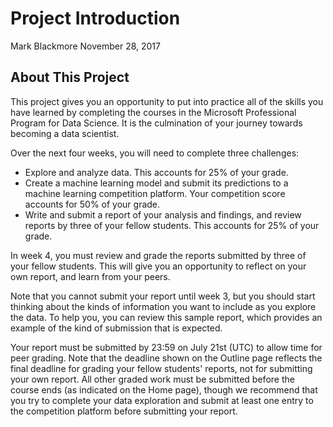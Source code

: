 Project Introduction
================
Mark Blackmore
November 28, 2017

About This Project
------------------

This project gives you an opportunity to put into practice all of the skills you have learned by completing the courses in the Microsoft Professional Program for Data Science. It is the culmination of your journey towards becoming a data scientist.

Over the next four weeks, you will need to complete three challenges:

-   Explore and analyze data. This accounts for 25% of your grade.
-   Create a machine learning model and submit its predictions to a machine learning competition platform. Your competition score accounts for 50% of your grade.
-   Write and submit a report of your analysis and findings, and review reports by three of your fellow students. This accounts for 25% of your grade.

In week 4, you must review and grade the reports submitted by three of your fellow students. This will give you an opportunity to reflect on your own report, and learn from your peers.

Note that you cannot submit your report until week 3, but you should start thinking about the kinds of information you want to include as you explore the data. To help you, you can review this sample report, which provides an example of the kind of submission that is expected.

Your report must be submitted by 23:59 on July 21st (UTC) to allow time for peer grading. Note that the deadline shown on the Outline page reflects the final deadline for grading your fellow students' reports, not for submitting your own report. All other graded work must be submitted before the course ends (as indicated on the Home page), though we recommend that you try to complete your data exploration and submit at least one entry to the competition platform before submitting your report.
